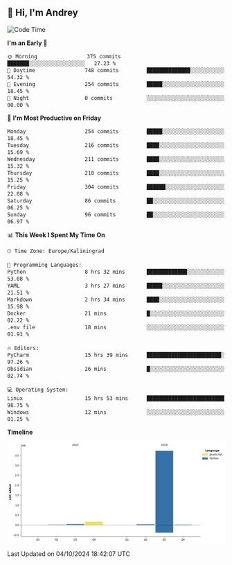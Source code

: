 ## 👋 Hi, I'm Andrey

<!--START_SECTION:waka-->
![Code Time](http://img.shields.io/badge/Code%20Time-480%20hrs%2051%20mins-blue)

**I'm an Early 🐤** 

```text
🌞 Morning                375 commits         ███████░░░░░░░░░░░░░░░░░░   27.23 % 
🌆 Daytime                748 commits         ██████████████░░░░░░░░░░░   54.32 % 
🌃 Evening                254 commits         █████░░░░░░░░░░░░░░░░░░░░   18.45 % 
🌙 Night                  0 commits           ░░░░░░░░░░░░░░░░░░░░░░░░░   00.00 % 
```
📅 **I'm Most Productive on Friday** 

```text
Monday                   254 commits         █████░░░░░░░░░░░░░░░░░░░░   18.45 % 
Tuesday                  216 commits         ████░░░░░░░░░░░░░░░░░░░░░   15.69 % 
Wednesday                211 commits         ████░░░░░░░░░░░░░░░░░░░░░   15.32 % 
Thursday                 210 commits         ████░░░░░░░░░░░░░░░░░░░░░   15.25 % 
Friday                   304 commits         ██████░░░░░░░░░░░░░░░░░░░   22.08 % 
Saturday                 86 commits          ██░░░░░░░░░░░░░░░░░░░░░░░   06.25 % 
Sunday                   96 commits          ██░░░░░░░░░░░░░░░░░░░░░░░   06.97 % 
```


📊 **This Week I Spent My Time On** 

```text
🕑︎ Time Zone: Europe/Kaliningrad

💬 Programming Languages: 
Python                   8 hrs 32 mins       █████████████░░░░░░░░░░░░   53.08 % 
YAML                     3 hrs 27 mins       █████░░░░░░░░░░░░░░░░░░░░   21.51 % 
Markdown                 2 hrs 34 mins       ████░░░░░░░░░░░░░░░░░░░░░   15.98 % 
Docker                   21 mins             █░░░░░░░░░░░░░░░░░░░░░░░░   02.22 % 
.env file                18 mins             ░░░░░░░░░░░░░░░░░░░░░░░░░   01.91 % 

🔥 Editors: 
PyCharm                  15 hrs 39 mins      ████████████████████████░   97.26 % 
Obsidian                 26 mins             █░░░░░░░░░░░░░░░░░░░░░░░░   02.74 % 

💻 Operating System: 
Linux                    15 hrs 53 mins      █████████████████████████   98.75 % 
Windows                  12 mins             ░░░░░░░░░░░░░░░░░░░░░░░░░   01.25 % 
```

**Timeline**

![Lines of Code chart](https://raw.githubusercontent.com/Mist3s/Mist3s/main/assets/bar_graph.png)


 Last Updated on 04/10/2024 18:42:07 UTC
<!--END_SECTION:waka-->

